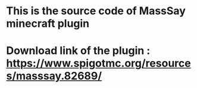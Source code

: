 # This is the source code of MassSay minecraft plugin
# Download link of the plugin : https://www.spigotmc.org/resources/masssay.82689/
